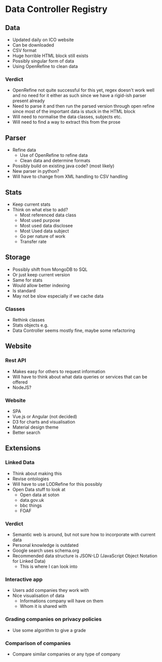 # Data Controller Registry

## Data

- Updated daily on ICO website
- Can be downloaded
- CSV format
- Huge horrible HTML block still exists
- Possibly singular form of data
- Using OpenRefine to clean data

### Verdict

- OpenRefine not quite successful for this yet, regex doesn't work well and no need for it either as such since we have a rigid-ish parser present already
- Need to parse it and then run the parsed version through open refine since most of the important data is stuck in the HTML block
- Will need to normalise the data classes, subjects etc.
- Will need to find a way to extract this from the prose 

## Parser

- Refine data
    + Use of OpenRefine to refine data
    + Clean data and determine formats
- Possibly build on existing java code? (most likely)
- New parser in python?
- Will have to change from XML handling to CSV handling


## Stats

- Keep current stats
- Think on what else to add?
    + Most referenced data class
    + Most used purpose
    + Most used data disclosee
    + Most Used data subject
    + Go per nature of work
    + Transfer rate

## Storage

- Possibly shift from MongoDB to SQL
- Or just keep current version
- Same for stats
- Would allow better indexing
- Is standard
- May not be slow especially if we cache data

### Classes

- Rethink classes
- Stats objects e.g.
- Data Controller seems mostly fine, maybe some refactoring

## Website

### Rest API

- Makes easy for others to request information
- Will have to think about what data queries or services that can be offered
- NodeJS?

### Website

- SPA
- Vue.js or Angular (not decided)
- D3 for charts and visualisation
- Material design theme
- Better search

## Extensions

### Linked Data

- Think about making this
- Revise ontologies
- Will have to use LODRefine for this possibly
- Open Data stuff to look at
    + Open data at soton
    + data.gov.uk
    + bbc things
    + FOAF

### Verdict

- Semantic web is around, but not sure how to incorporate with current data
- Personal knowledge is outdated
- Google search uses schema.org
- Recommended data structure is JSON-LD (JavaScript Object Notation for Linked Data)
    + This is where I can look into


### Interactive app

- Users add companies they work with
- Nice visualisation of data
    + Informations company will have on them
    + Whom it is shared with

### Grading companies on privacy policies

- Use some algorithm to give a grade

### Comparison of companies

- Compare similar companies or any type of company